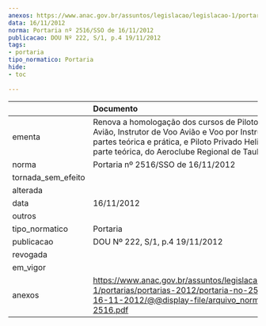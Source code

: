 ```yaml
---
anexos: https://www.anac.gov.br/assuntos/legislacao/legislacao-1/portarias/portarias-2012/portaria-no-2516-sso-de-16-11-2012/@@display-file/arquivo_norma/PA2012-2516.pdf
data: 16/11/2012
norma: Portaria nº 2516/SSO de 16/11/2012
publicacao: DOU Nº 222, S/1, p.4 19/11/2012
tags:
- portaria
tipo_normatico: Portaria
hide: 
- toc 
 
---
```


|                    | Documento                                                                                                                                                                                                          |
|:-------------------|:-------------------------------------------------------------------------------------------------------------------------------------------------------------------------------------------------------------------|
| ementa             | Renova a homologação dos cursos de Piloto Comercial Avião, Instrutor de Voo Avião e Voo por Instrumentos, partes teórica e prática, e Piloto Privado Helicóptero, parte teórica, do Aeroclube Regional de Taubaté. |
| norma              | Portaria nº 2516/SSO de 16/11/2012                                                                                                                                                                                 |
| tornada_sem_efeito |                                                                                                                                                                                                                    |
| alterada           |                                                                                                                                                                                                                    |
| data               | 16/11/2012                                                                                                                                                                                                         |
| outros             |                                                                                                                                                                                                                    |
| tipo_normatico     | Portaria                                                                                                                                                                                                           |
| publicacao         | DOU Nº 222, S/1, p.4 19/11/2012                                                                                                                                                                                    |
| revogada           |                                                                                                                                                                                                                    |
| em_vigor           |                                                                                                                                                                                                                    |
| anexos             | https://www.anac.gov.br/assuntos/legislacao/legislacao-1/portarias/portarias-2012/portaria-no-2516-sso-de-16-11-2012/@@display-file/arquivo_norma/PA2012-2516.pdf                                                  |